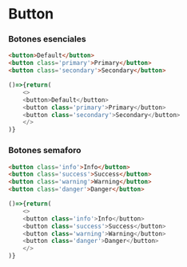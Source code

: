 # Button

### Botones esenciales

```html
<button>Default</button>
<button class='primary'>Primary</button>
<button class='secondary'>Secondary</button>
```
```js live
()=>{return(
    <>
    <button>Default</button>
    <button class='primary'>Primary</button>
    <button class='secondary'>Secondary</button>
    </>
)}
```

 ### Botones semaforo

```html
<button class='info'>Info</button>
<button class='success'>Success</button>
<button class='warning'>Warning</button>
<button class='danger'>Danger</button>
```
```js live
()=>{return(
    <>
    <button class='info'>Info</button>
    <button class='success'>Success</button>
    <button class='warning'>Warning</button>
    <button class='danger'>Danger</button>
    </>
)}
```

